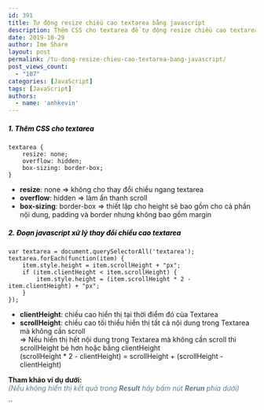 ```yaml
---
id: 391
title: Tự động resize chiều cao textarea bằng javascript
description: Thêm CSS cho textarea để tự động resize chiều cao textarea bằng javascript
date: 2019-10-29
author: Ime Share
layout: post
permalink: /tu-dong-resize-chieu-cao-textarea-bang-javascript/
post_views_count:
  - "107"
categories: [JavaScript]
tags: [JavaScript]
authors:
  - name: 'anhkevin'
---
```

##### **<span style="color: #000000;">1. Thêm CSS cho textarea</span>**

```
textarea { 
	resize: none; 
	overflow: hidden; 
	box-sizing: border-box; 
}
```

- **resize**: none => không cho thay đổi chiều ngang textarea  
- **overflow**: hidden => làm ẩn thanh scroll  
- **box-sizing**: border-box => thiết lập cho height sẽ bao gồm cho cả phần nội dung, padding và border nhưng không bao gồm margin

##### **<span style="color: #000000;">2. Đoạn javascript xử lý thay đổi chiều cao textarea</span>**

```
var textarea = document.querySelectorAll('textarea'); 
textarea.forEach(function(item) { 
	item.style.height = item.scrollHeight + "px"; 
	if (item.clientHeight < item.scrollHeight) { 
		item.style.height = (item.scrollHeight * 2 - item.clientHeight) + "px"; 
	} 
});
```

- **clientHeight**: chiều cao hiển thị tại thời điểm đó của Textarea  
- **scrollHeight**: chiều cao tối thiểu hiển thị tất cả nội dung trong Textarea mà không cần scroll  
=> Nếu hiển thị hết nội dung trong Textarea mà không cần scroll thì scrollHeight bé hơn hoặc bằng clientHeight  
(scrollHeight * 2 - clientHeight) = scrollHeight + (scrollHeight - clientHeight)

**Tham khảo ví dụ dưới:**  
<span style="color: #607d8b;"><em>(Nếu không hiển thị kết quả trong <strong>Result</strong> hãy bấm nút <strong>Rerun</strong> phía dưới)</em></span>



``